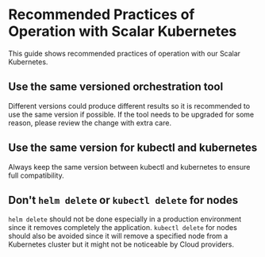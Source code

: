 # Recommended Practices of Operation with Scalar Kubernetes

This guide shows recommended practices of operation with our Scalar Kubernetes.

## Use the same versioned orchestration tool

Different versions could produce different results so it is recommended to use the same version if possible.
If the tool needs to be upgraded for some reason, please review the change with extra care.

## Use the same version for kubectl and kubernetes

Always keep the same version between kubectl and kubernetes to ensure full compatibility.

## Don't `helm delete` or `kubectl delete` for nodes

`helm delete` should not be done especially in a production environment since it removes completely the application.
`kubectl delete` for nodes should also be avoided since it will remove a specified node from a Kubernetes cluster but it might not be noticeable by Cloud providers.
